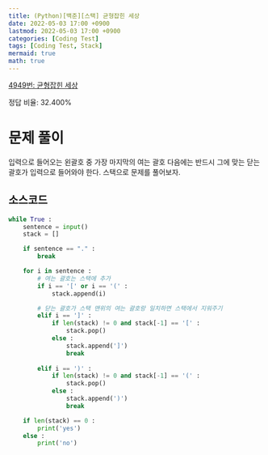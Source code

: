 ```yaml
---
title: (Python)[백준][스택] 균형잡힌 세상
date: 2022-05-03 17:00 +0900
lastmod: 2022-05-03 17:00 +0900
categories: [Coding Test]
tags: [Coding Test, Stack]
mermaid: true
math: true
---
```

[4949번: 균형잡힌 세상](https://www.acmicpc.net/problem/4949)

정답 비율: 32.400%

# 문제 풀이

입력으로 들어오는 왼괄호 중 가장 마지막의 여는 괄호 다음에는 반드시 그에 맞는 닫는 괄호가 입력으로 들어와야 한다. 스택으로 문제를 풀어보자.

## 소스코드

```python
while True :
    sentence = input()
    stack = []

    if sentence == "." :
        break

    for i in sentence :
        # 여는 괄호는 스택에 추가
        if i == '[' or i == '(' :
            stack.append(i)

        # 닫는 괄호가 스택 맨위의 여는 괄호랑 일치하면 스택에서 지워주기
        elif i == ']' :
            if len(stack) != 0 and stack[-1] == '[' :
                stack.pop() 
            else : 
                stack.append(']')
                break
        
        elif i == ')' :
            if len(stack) != 0 and stack[-1] == '(' :
                stack.pop()
            else :
                stack.append(')')
                break

    if len(stack) == 0 :
        print('yes')
    else :
        print('no')
```